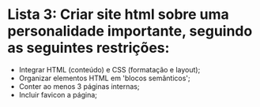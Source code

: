 # Lista 3: Criar site html sobre uma personalidade importante, seguindo as seguintes restrições:
<ul>
    <li>Integrar HTML (conteúdo) e CSS (formatação e layout);</li>
    <li>Organizar elementos HTML em 'blocos semânticos';
    <li>Conter ao menos 3 páginas internas;</li>
    <li>Incluir favicon a página;</li>
</ul>
